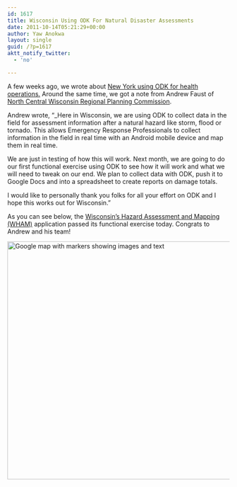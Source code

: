 ```yaml
---
id: 1617
title: Wisconsin Using ODK For Natural Disaster Assessments
date: 2011-10-14T05:21:29+00:00
author: Yaw Anokwa
layout: single
guid: /?p=1617
aktt_notify_twitter:
  - 'no'

---
```

A few weeks ago, we wrote about [New York using ODK for health operations.](/2011/09/new-york-city-using-odk-for-health-operations/) Around the same time, we got a note from Andrew Faust of [North Central Wisconsin Regional Planning Commission](http://www.ncwrpc.org). 

Andrew wrote, “_Here in Wisconsin, we are using ODK to collect data in the field for assessment information after a natural hazard like storm, flood or tornado. This allows Emergency Response Professionals to collect information in the field in real time with an Android mobile device and map them in real time. </p> 

We are just in testing of how this will work. Next month, we are going to do our first functional exercise using ODK to see how it will work and what we will need to tweak on our end. We plan to collect data with ODK, push it to Google Docs and into a spreadsheet to create reports on damage totals.

I would like to personally thank you folks for all your effort on ODK and I hope this works out for Wisconsin.”

As you can see below, the [Wisconsin’s Hazard Assessment and Mapping (WHAM)](http://www.ncwrpc.org/WHAM/) application passed its functional exercise today. Congrats to Andrew and his team!

[<img width="538" src="/assets/wp-content/uploads/2011/10/wham.png" alt="Google map with markers showing images and text" />](https://www.google.com/fusiontables/embedviz?viz=MAP&q=select+col3%3E%3E1+from+1797591+&h=false&lat=45.3747531436229&lng=-89.20268911451967&z=15&t=1&l=col3%3E%3E1)
